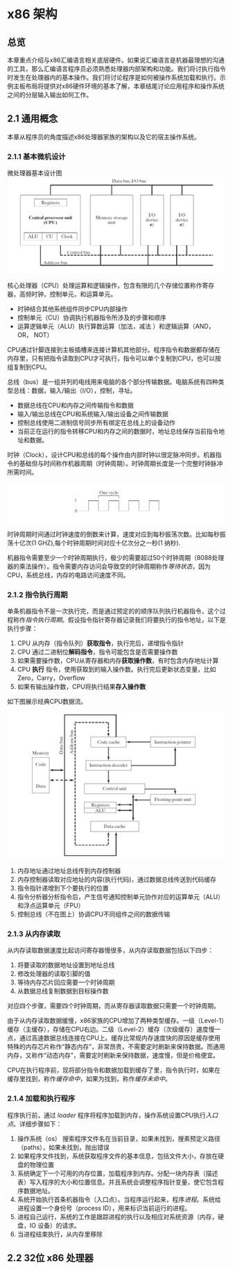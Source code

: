 # x86 架构
## 总览
本章重点介绍与x86汇编语言相关底层硬件。如果说汇编语言是机器最理想的沟通的工具，那么汇编语言程序员必须熟悉处理器内部架构和功能。我们将讨执行指令时发生在处理器内的基本操作。我们将讨论程序是如何被操作系统加载和执行。示例主板布局将提供对x86硬件环境的基本了解，本章结尾讨论应用程序和操作系统之间的分层输入输出如何工作。

## 2.1 通用概念
本章从程序员的角度描述x86处理器家族的架构以及它的宿主操作系统。

### 2.1.1 基本微机设计
微处理器基本设计图  
![figure 2-1](res/microcomputer.png)

核心处理器（CPU）处理运算和逻辑操作，包含有限的几个存储位置称作寄存器，高频时钟，控制单元，和运算单元。

* 时钟结合其他系统组件同步CPU内部操作
* 控制单元（CU）协调执行机器指令所涉及的步骤和顺序
* 运算逻辑单元（ALU）执行算数运算（加法，减法 ）和逻辑运算（AND，OR， NOT）

CPU通过针脚连接到主板插槽来连接计算机其他部分。程序指令和数据都存储在内存里，只有把指令读取到CPU才可执行，指令可以单个复制到CPU，也可以按组复制到CPU。

总线（bus）是一组并列的电线用来电脑的各个部分传输数据。电脑系统有四种类型总线：数据，输入/输出（I/O），控制，寻址。

* 数据总线在CPU和内存之间传输指令和数据
* 输入/输出总线在CPU和系统输入/输出设备之间传输数据
* 控制总线使用二进制信号同步所有绑定在总线上的设备动作
* 当前正在运行的指令转移CPU和内存之间的数据时，地址总线保存当前指令地址和数据。

时钟（Clock），设计CPU和总线的每个操作由内部时钟以很定脉冲同步。机器指令的基础但与时间称作机器周期（时钟周期）。时钟周期长度是一个完整时钟脉冲所需时间。

![figure 2-2](res/clock.png)

时钟周期时间通过时钟速度的倒数来计算，速度对应到每秒振荡次数。比如每秒振荡十亿次(1 GHZ),每个时钟周期时间对应十亿次分之一秒(1 纳秒).

机器指令需要至少一个时钟周期执行，极少的需要超过50个时钟周期（8088处理器的乘法操作）。指令需要内存访问会导致空的时钟周期称作*等待状态*，因为CPU，系统总线，内存的电路访问速度不同。

### 2.1.2 指令执行周期
单条机器指令不是一次执行完，而是通过预定的的顺序队列执行机器指令，这个过程称作*指令执行周期*。假设指令指针寄存器记录我们将要执行的指令地址，以下是执行步骤：

1. CPU 从内存（指令队列）**获取指令**，执行完后，递增指令指针
2. CPU 通过二进制位**解码指令**，指令可能包含是否需要操作数
3. 如果需要操作数，CPU从寄存器和内存**获取操作数**，有时包含内存地址计算
4. CPU **执行** 指令，使用获取到的输入操作数。执行完后更新状态变量，比如 Zero，Carry，Overflow
5. 如果有输出操作数，CPU将执行结果**存入操作数**

如下图展示经典CPU数据流。

![figure 2-3](res/data_flow.png)

1. 内存地址通过地址总线传到内存控制器
2. 内存控制器读取对应地址的内容(执行代码)，通过数据总线传送到代码缓存
3. 指令指针递增到下个要执行的位置
4. 指令分析器分析指令后，产生信号通知控制单元协作对应的运算单元（ALU）和浮点运算单元（FPU）
5. 控制总线（不在图上）协调CPU不同组件之间的数据传输

### 2.1.3 从内存读取
从内存读取数据速度比起访问寄存器慢很多，从内存读取数据包括以下四步：

1. 将要读取的数据地址设置到地址总线
2. 修改处理器的读取引脚的值
3. 等待内存芯片回应需要一个时钟周期
4. 从数据总线复制数据到目标操作数

对应四个步骤，需要四个时钟周期，而从寄存器读取数据只需要一个时钟周期。

由于从内存读取数据缓慢，x86家族的CPU增加了两种类型缓存。一级（Level-1）缓存（主缓存），存储在CPU右边。二级（Level-2）缓存（次级缓存）速度慢一点，通过高速数据总线连接在CPU上。缓存比常规内存速度快的原因是缓存使用特殊的内存芯片称作“静态内存”，非常昂贵，不需要定时刷新来保持数据。而通用内存，又称作“动态内存”，需要定时刷新来保持数据，速度慢，但是价格便宜。

CPU在执行程序前，现将部分指令和数据加载到缓存了里，指令执行时，如果在缓存里找到，称作*缓存命中*，如果为找到，称作*缓存未命中*。

### 2.1.4 加载和执行程序
程序执行前，通过 *loader* 程序将程序加载到内存，操作系统设置CPU执行*入口点*。详细步骤如下：

1. 操作系统（os） 搜索程序文件名在当前目录，如果未找到，搜素预定义路径（paths），如果未找到，抛出错误
2. 如果程序文件找到，系统获取程序文件的基本信息，包括文件大小，存放在硬盘的物理位置
3. 系统确定下一个可用的内存位置，加载程序到内存。分配一块内存表（描述表）写入程序的大小和位置信息。并且系统会调整程序指针变量，使它包含程序数据地址。
4. 系统开始执行首条机器指令（入口点）。当程序运行起来，程序*进程*。系统给进程设置一个身份号（process ID），用来标识当前运行的进程。
5. 进程自己运行，系统的工作是跟踪进程的执行以及相应对系统资源（内存，硬盘，IO 设备）的请求。
6. 当进程结束执行，从内存里移除

## 2.2 32位 x86 处理器